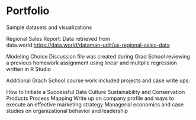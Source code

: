 # Portfolio
Sample datasets and visualizations

Regional Sales Report: Data retrieved from data.world:https://data.world/dataman-udit/us-regional-sales-data

Modeling Choice Discussion file was created during Grad School reviewing a previous homework assignment using linear and multpile regression written in R Studio

Additional Grach School course work included projects and case write ups:

How to Initiate a Successful Data Culture
Sustainability and Conservation Products
Process Mapping
Write up on company profile and ways to execute an effective marketing strategy
Managerial economics and case studies on organizational behavior and leadership



